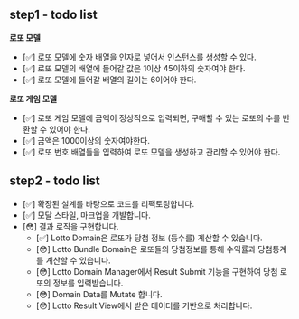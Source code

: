 ## step1 - todo list

<!--
로또 구입 금액을 입력하면, 금액에 해당하는 로또를 발급해야 한다.
로또 1장의 가격은 1,000원이다.
소비자는 자동 구매를 할 수 있어야 한다.
번호 보기 토글 버튼을 클릭해 로또 번호를 볼 수 있어야 한다.
-->

**로또 모델**

- [✅] 로또 모델에 숫자 배열을 인자로 넣어서 인스턴스를 생성할 수 있다.
- [✅] 로또 모델의 배열에 들어갈 값은 1이상 45이하의 숫자여야 한다.
- [✅] 로또 모델에 들어갈 배열의 길이는 6이어야 한다.

**로또 게임 모델**

- [✅] 로또 게임 모델에 금액이 정상적으로 입력되면, 구매할 수 있는 로또의 수를 반환할 수 있어야 한다.
- [✅] 금액은 1000이상의 숫자여야한다.
- [✅] 로또 번호 배열들을 입력하여 로또 모델을 생성하고 관리할 수 있어야 한다.

## step2 - todo list

- [✅] 확장된 설계를 바탕으로 코드를 리팩토링합니다.
- [✅] 모달 스타일, 마크업을 개발합니다.
- [😳] 결과 로직을 구현합니다.
  - [✅] Lotto Domain은 로또가 당첨 정보 (등수를) 계산할 수 있습니다.
  - [😳] Lotto Bundle Domain은 로또들의 당첨정보를 통해 수익률과 당첨통계를 계산할 수 있습니다.
  - [😳] Lotto Domain Manager에서 Result Submit 기능을 구현하여 당첨 로또의 정보를 입력받습니다.
  - [😳] Domain Data를 Mutate 합니다.
  - [😳] Lotto Result View에서 받은 데이터를 기반으로 처리합니다.
